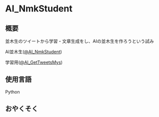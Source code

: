 # AI_NmkStudent
## 概要
並木生のツイートから学習・文章生成をし、AIの並木生を作ろうという試み

AI並木生([@AI_NmkStudent](https://twitter.com/AI_NmkStudent))

学習用([@AI_GetTweetsMys](https://twitter.com/AI_GetTweetsMys))

## 使用言語
Python

## おやくそく
